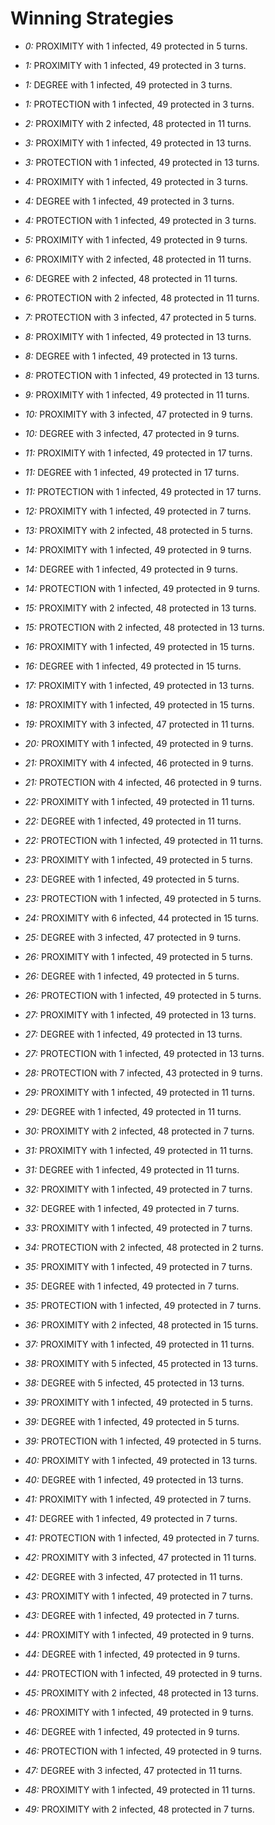 # Winning Strategies

* _0:_ PROXIMITY with 1 infected, 49 protected in 5 turns.


* _1:_ PROXIMITY with 1 infected, 49 protected in 3 turns.


* _1:_ DEGREE with 1 infected, 49 protected in 3 turns.


* _1:_ PROTECTION with 1 infected, 49 protected in 3 turns.


* _2:_ PROXIMITY with 2 infected, 48 protected in 11 turns.


* _3:_ PROXIMITY with 1 infected, 49 protected in 13 turns.


* _3:_ PROTECTION with 1 infected, 49 protected in 13 turns.


* _4:_ PROXIMITY with 1 infected, 49 protected in 3 turns.


* _4:_ DEGREE with 1 infected, 49 protected in 3 turns.


* _4:_ PROTECTION with 1 infected, 49 protected in 3 turns.


* _5:_ PROXIMITY with 1 infected, 49 protected in 9 turns.


* _6:_ PROXIMITY with 2 infected, 48 protected in 11 turns.


* _6:_ DEGREE with 2 infected, 48 protected in 11 turns.


* _6:_ PROTECTION with 2 infected, 48 protected in 11 turns.


* _7:_ PROTECTION with 3 infected, 47 protected in 5 turns.


* _8:_ PROXIMITY with 1 infected, 49 protected in 13 turns.


* _8:_ DEGREE with 1 infected, 49 protected in 13 turns.


* _8:_ PROTECTION with 1 infected, 49 protected in 13 turns.


* _9:_ PROXIMITY with 1 infected, 49 protected in 11 turns.


* _10:_ PROXIMITY with 3 infected, 47 protected in 9 turns.


* _10:_ DEGREE with 3 infected, 47 protected in 9 turns.


* _11:_ PROXIMITY with 1 infected, 49 protected in 17 turns.


* _11:_ DEGREE with 1 infected, 49 protected in 17 turns.


* _11:_ PROTECTION with 1 infected, 49 protected in 17 turns.


* _12:_ PROXIMITY with 1 infected, 49 protected in 7 turns.


* _13:_ PROXIMITY with 2 infected, 48 protected in 5 turns.


* _14:_ PROXIMITY with 1 infected, 49 protected in 9 turns.


* _14:_ DEGREE with 1 infected, 49 protected in 9 turns.


* _14:_ PROTECTION with 1 infected, 49 protected in 9 turns.


* _15:_ PROXIMITY with 2 infected, 48 protected in 13 turns.


* _15:_ PROTECTION with 2 infected, 48 protected in 13 turns.


* _16:_ PROXIMITY with 1 infected, 49 protected in 15 turns.


* _16:_ DEGREE with 1 infected, 49 protected in 15 turns.


* _17:_ PROXIMITY with 1 infected, 49 protected in 13 turns.


* _18:_ PROXIMITY with 1 infected, 49 protected in 15 turns.


* _19:_ PROXIMITY with 3 infected, 47 protected in 11 turns.


* _20:_ PROXIMITY with 1 infected, 49 protected in 9 turns.


* _21:_ PROXIMITY with 4 infected, 46 protected in 9 turns.


* _21:_ PROTECTION with 4 infected, 46 protected in 9 turns.


* _22:_ PROXIMITY with 1 infected, 49 protected in 11 turns.


* _22:_ DEGREE with 1 infected, 49 protected in 11 turns.


* _22:_ PROTECTION with 1 infected, 49 protected in 11 turns.


* _23:_ PROXIMITY with 1 infected, 49 protected in 5 turns.


* _23:_ DEGREE with 1 infected, 49 protected in 5 turns.


* _23:_ PROTECTION with 1 infected, 49 protected in 5 turns.


* _24:_ PROXIMITY with 6 infected, 44 protected in 15 turns.


* _25:_ DEGREE with 3 infected, 47 protected in 9 turns.


* _26:_ PROXIMITY with 1 infected, 49 protected in 5 turns.


* _26:_ DEGREE with 1 infected, 49 protected in 5 turns.


* _26:_ PROTECTION with 1 infected, 49 protected in 5 turns.


* _27:_ PROXIMITY with 1 infected, 49 protected in 13 turns.


* _27:_ DEGREE with 1 infected, 49 protected in 13 turns.


* _27:_ PROTECTION with 1 infected, 49 protected in 13 turns.


* _28:_ PROTECTION with 7 infected, 43 protected in 9 turns.


* _29:_ PROXIMITY with 1 infected, 49 protected in 11 turns.


* _29:_ DEGREE with 1 infected, 49 protected in 11 turns.


* _30:_ PROXIMITY with 2 infected, 48 protected in 7 turns.


* _31:_ PROXIMITY with 1 infected, 49 protected in 11 turns.


* _31:_ DEGREE with 1 infected, 49 protected in 11 turns.


* _32:_ PROXIMITY with 1 infected, 49 protected in 7 turns.


* _32:_ DEGREE with 1 infected, 49 protected in 7 turns.


* _33:_ PROXIMITY with 1 infected, 49 protected in 7 turns.


* _34:_ PROTECTION with 2 infected, 48 protected in 2 turns.


* _35:_ PROXIMITY with 1 infected, 49 protected in 7 turns.


* _35:_ DEGREE with 1 infected, 49 protected in 7 turns.


* _35:_ PROTECTION with 1 infected, 49 protected in 7 turns.


* _36:_ PROXIMITY with 2 infected, 48 protected in 15 turns.


* _37:_ PROXIMITY with 1 infected, 49 protected in 11 turns.


* _38:_ PROXIMITY with 5 infected, 45 protected in 13 turns.


* _38:_ DEGREE with 5 infected, 45 protected in 13 turns.


* _39:_ PROXIMITY with 1 infected, 49 protected in 5 turns.


* _39:_ DEGREE with 1 infected, 49 protected in 5 turns.


* _39:_ PROTECTION with 1 infected, 49 protected in 5 turns.


* _40:_ PROXIMITY with 1 infected, 49 protected in 13 turns.


* _40:_ DEGREE with 1 infected, 49 protected in 13 turns.


* _41:_ PROXIMITY with 1 infected, 49 protected in 7 turns.


* _41:_ DEGREE with 1 infected, 49 protected in 7 turns.


* _41:_ PROTECTION with 1 infected, 49 protected in 7 turns.


* _42:_ PROXIMITY with 3 infected, 47 protected in 11 turns.


* _42:_ DEGREE with 3 infected, 47 protected in 11 turns.


* _43:_ PROXIMITY with 1 infected, 49 protected in 7 turns.


* _43:_ DEGREE with 1 infected, 49 protected in 7 turns.


* _44:_ PROXIMITY with 1 infected, 49 protected in 9 turns.


* _44:_ DEGREE with 1 infected, 49 protected in 9 turns.


* _44:_ PROTECTION with 1 infected, 49 protected in 9 turns.


* _45:_ PROXIMITY with 2 infected, 48 protected in 13 turns.


* _46:_ PROXIMITY with 1 infected, 49 protected in 9 turns.


* _46:_ DEGREE with 1 infected, 49 protected in 9 turns.


* _46:_ PROTECTION with 1 infected, 49 protected in 9 turns.


* _47:_ DEGREE with 3 infected, 47 protected in 11 turns.


* _48:_ PROXIMITY with 1 infected, 49 protected in 11 turns.


* _49:_ PROXIMITY with 2 infected, 48 protected in 7 turns.



